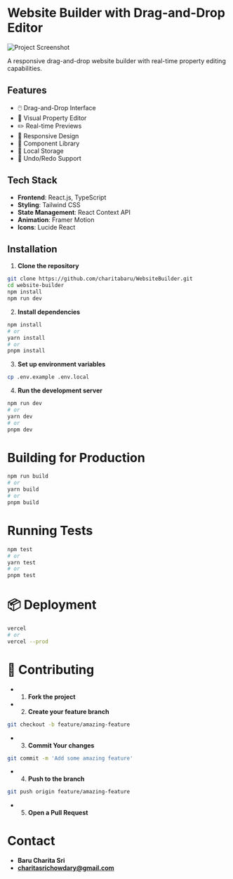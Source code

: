 # Website Builder with Drag-and-Drop Editor

![Project Screenshot](./screenshot.png)

A responsive drag-and-drop website builder with real-time property editing capabilities.

## Features

- 🖱️ Drag-and-Drop Interface
- 🎨 Visual Property Editor
- ✏️ Real-time Previews
- 📱 Responsive Design
- 🧩 Component Library
- 💾 Local Storage
- 🔄 Undo/Redo Support

## Tech Stack

- **Frontend**: React.js, TypeScript
- **Styling**: Tailwind CSS
- **State Management**: React Context API
- **Animation**: Framer Motion
- **Icons**: Lucide React

## Installation

1. **Clone the repository**
```bash
git clone https://github.com/charitabaru/WebsiteBuilder.git
cd website-builder
npm install
npm run dev
```
2. **Install dependencies**
```sh
npm install
# or
yarn install
# or
pnpm install
```
3. **Set up environment variables**
```sh
cp .env.example .env.local
```
4. **Run the development server**
```sh
npm run dev
# or
yarn dev
# or
pnpm dev
```
# Building for Production
```sh
npm run build
# or
yarn build
# or
pnpm build
```
# Running Tests
```sh
npm test
# or
yarn test
# or
pnpm test
```
# 📦 Deployment
```sh
vercel
# or
vercel --prod
```
# 🤝 Contributing
- 1. **Fork the project**
- 2. **Create your feature branch**
```sh
git checkout -b feature/amazing-feature
```
- 3. **Commit Your changes**
```sh
git commit -m 'Add some amazing feature'
```
- 4. **Push to the branch**
```sh
git push origin feature/amazing-feature
```
- 5. **Open a Pull Request**

# Contact
- **Baru Charita Sri**
- **charitasrichowdary@gmail.com**

